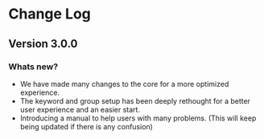 # Change Log

## Version 3.0.0

### Whats new?

- We have made many changes to the core for a more optimized experience.
- The keyword and group setup has been deeply rethought for a better user experience and an easier start.
- Introducing a manual to help users with many problems. (This will keep being updated if there is any confusion)
